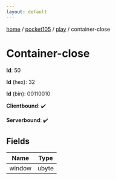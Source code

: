 ```yaml
---
layout: default
---
```


[home](/)  /  [pocket105](/protocol/pocket105)  /  [play](/protocol/pocket105/play)  /  container-close

# Container-close

**Id**: 50

**Id** (hex): 32

**Id** (bin): 00110010

**Clientbound**: ✔️

**Serverbound**: ✔️

## Fields

Name | Type
---|---
window | ubyte

